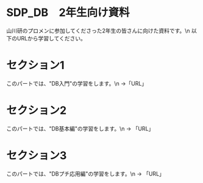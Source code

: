# SDP_DB　2年生向け資料
山川研のプロメンに参加してくださった2年生の皆さんに向けた資料です。\n
以下のURLから学習してください。

# セクション1
このパートでは、"DB入門"の学習をします。\n
->「URL」

# セクション2
このパートでは、"DB基本編"の学習をします。\n
-> 「URL」

# セクション3
このパートでは、"DBプチ応用編"の学習をします。\n
-> 「URL」
